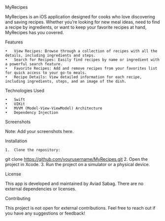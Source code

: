MyRecipes

MyRecipes is an iOS application designed for cooks who love discovering and saving recipes. Whether you’re looking for new meal ideas, need to find a recipe by ingredients, or want to keep your favorite recipes at hand, MyRecipes has you covered.

Features

	•	View Recipes: Browse through a collection of recipes with all the details, including ingredients and steps.
	•	Search for Recipes: Easily find recipes by name or ingredient with a powerful search feature.
	•	Favorite Recipes: Add and remove recipes from your favorites list for quick access to your go-to meals.
	•	Recipe Details: View detailed information for each recipe, including ingredients, steps, and an image of the dish.

Technologies Used

	•	Swift
	•	UIKit
	•	MVVM (Model-View-ViewModel) Architecture
	•	Dependency Injection

Screenshots

Note: Add your screenshots here.

Installation

	1.	Clone the repository:
git clone https://github.com/yourusername/MyRecipes.git
	2.	Open the project in Xcode.
	3.	Run the project on a simulator or a physical device.

License

This app is developed and maintained by Aviad Sabag. There are no external dependencies or licenses.

Contributing

This project is not open for external contributions. Feel free to reach out if you have any suggestions or feedback!
